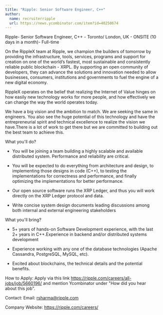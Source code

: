 ```yaml
---
title: "Ripple: Senior Software Engineer, C++"
author:
  name: recruiterripple
  url: https://news.ycombinator.com/item?id=40250674
---
```

Ripple- Senior Software Engineer, C++ - Toronto&#x2F; London, UK - ONSITE (10 days in a month)- Full-time

On the RippleX team at Ripple, we champion the builders of tomorrow by providing the infrastructure, tools, services, programs and support for creation on one of the world’s fastest, most sustainable and consistently reliable public blockchain - XRPL. By supporting an open community of developers, they can advance the solutions and innovation needed to allow businesses, consumers, institutions and governments to fuel the engine of a new digital economy.

RippleX operates on the belief that realizing the Internet of Value hinges on how easily new technology works for more people, and how effectively we can change the way the world operates today.

We have a big vision and the ambition to match. We are seeking the same in engineers. You also see the huge potential of this technology and have the entrepreneurial spirit and technical excellence to realize the vision we have.There is a lot of work to get there but we are committed to building out the best team to achieve this.

What you&#x27;ll do?

* You will be joining a team building a highly scalable and available distributed system. Performance and reliability are critical.

* You will be expected to do everything from architecture and design, to implementing those designs in code (C++), to testing the implementations for correctness and performance, and finally optimizing the implementations for better performance.

* Our open source software runs the XRP Ledger, and thus you will work directly on the XRP Ledger protocol and data.

* Write concise system design documents leading discussions among both internal and external engineering stakeholders

What you&#x27;ll bring?

* 5+ years of hands-on Software Development experience, with the last 2+ years in C++.Experience in backend and&#x2F;or distributed systems development

* Experience working with any one of the database technologies (Apache Cassandra, PostgreSQL, MySQL, etc).

* Excited about blockchains, the technical details and the potential benefits.

How to Apply: 
Apply via this link <a href="https:&#x2F;&#x2F;ripple.com&#x2F;careers&#x2F;all-jobs&#x2F;job&#x2F;5660196&#x2F;" rel="nofollow">https:&#x2F;&#x2F;ripple.com&#x2F;careers&#x2F;all-jobs&#x2F;job&#x2F;5660196&#x2F;</a> and mention Ycombinator under &quot;How did you hear about this job&quot;.

Contact: Email: rsharma@ripple.com

Company Website: <a href="https:&#x2F;&#x2F;ripple.com&#x2F;careers&#x2F;" rel="nofollow">https:&#x2F;&#x2F;ripple.com&#x2F;careers&#x2F;</a>
